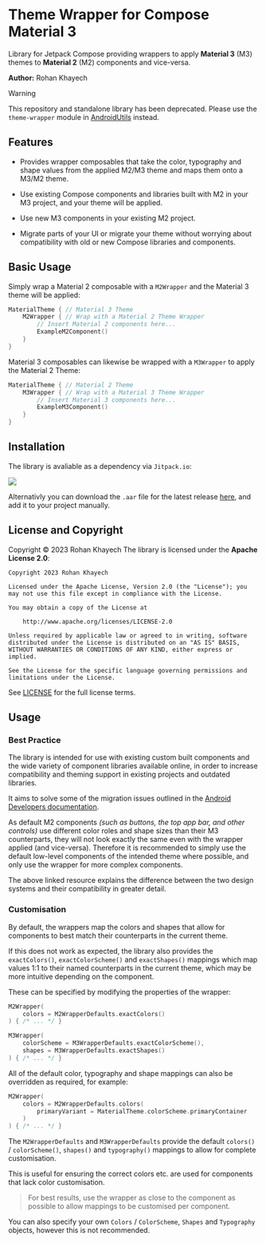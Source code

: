 # Theme Wrapper for Compose Material 3

Library for Jetpack Compose providing wrappers to apply **Material 3** (M3) themes to **Material 2** (M2) components and vice-versa.

**Author:** Rohan Khayech

> [!WARNING]
> This repository and standalone library has been deprecated. Please use the `theme-wrapper` module in [AndroidUtils](https://github.com/rohankhayech/AndroidUtils) instead.

## Features
- Provides wrapper composables that take the color, typography and shape values from the applied M2/M3 theme and maps them onto a M3/M2 theme.

- Use existing Compose components and libraries built with M2 in your M3 project, and your theme will be applied.

- Use new M3 components in your existing M2 project.

- Migrate parts of your UI or migrate your theme without worrying about compatibility with old or new Compose libraries and components.

## Basic Usage

Simply wrap a Material 2 composable with a `M2Wrapper` and the Material 3 theme will be applied:

```kotlin
MaterialTheme { // Material 3 Theme
    M2Wrapper { // Wrap with a Material 2 Theme Wrapper
        // Insert Material 2 components here...
        ExampleM2Component()
    }
}
```

Material 3 composables can likewise be wrapped with a `M3Wrapper` to apply the Material 2 Theme:
```kotlin
MaterialTheme { // Material 2 Theme
    M3Wrapper { // Wrap with a Material 3 Theme Wrapper
        // Insert Material 3 components here...
        ExampleM3Component()
    }
}
```

## Installation
The library is avaliable as a dependency via `Jitpack.io`:

[![](https://jitpack.io/v/rohankhayech/ThemeWrapper.svg?style=flat-square)](https://jitpack.io/#rohankhayech/ThemeWrapper)

Alternativly you can download the `.aar` file for the latest release [here](https://github.com/rohankhayech/ThemeWrapper/releases/latest), and add it to your project manually.

## License and Copyright
Copyright © 2023 Rohan Khayech
The library is licensed under the **Apache License 2.0**:

```
Copyright 2023 Rohan Khayech

Licensed under the Apache License, Version 2.0 (the "License"); you may not use this file except in compliance with the License.

You may obtain a copy of the License at

    http://www.apache.org/licenses/LICENSE-2.0

Unless required by applicable law or agreed to in writing, software distributed under the License is distributed on an "AS IS" BASIS, WITHOUT WARRANTIES OR CONDITIONS OF ANY KIND, either express or implied.

See the License for the specific language governing permissions and limitations under the License.
```

See [LICENSE](LICENSE) for the full license terms.

## Usage

### Best Practice
The library is intended for use with existing custom built components and the wide variety of component libraries available online, in order to increase compatibility and theming support in existing projects and outdated libraries.

It aims to solve some of the migration issues outlined in the [Android Developers documentation](https://developer.android.com/jetpack/compose/designsystems/material2-material3).

As default M2 components *(such as buttons, the top app bar, and other controls)* use different color roles and shape sizes than their M3 counterparts, they will not look exactly the same even with the wrapper applied (and vice-versa). Therefore it is recommended to simply use the default low-level components of the intended theme where possible, and only use the wrapper for more complex components. 

The above linked resource explains the difference between the two design systems and their compatibility in greater detail.

### Customisation
By default, the wrappers map the colors and shapes that allow for components to best match their counterparts in the current theme.

If this does not work as expected, the library also provides the `exactColors()`, `exactColorScheme()` and `exactShapes()` mappings which map values 1:1 to their named counterparts in the current theme, which may be more intuitive depending on the component.

These can be specified by modifying the properties of the wrapper:
```kotlin
M2Wrapper(
    colors = M2WrapperDefaults.exactColors()
) { /* ... */ }
```
```kotlin
M3Wrapper(
    colorScheme = M3WrapperDefaults.exactColorScheme(),
    shapes = M3WrapperDefaults.exactShapes()
) { /* ... */ }
```

All of the default color, typography and shape mappings can also be overridden as required, for example:
```kotlin
M2Wrapper(
    colors = M2WrapperDefaults.colors(
        primaryVariant = MaterialTheme.colorScheme.primaryContainer
    )
) { /* ... */ }
```

The `M2WrapperDefaults` and `M3WrapperDefaults` provide the default `colors()` / `colorScheme()`, `shapes()` and `typography()` mappings to allow for complete customisation.

This is useful for ensuring the correct colors etc. are used for components that lack color customisation.

> For best results, use the wrapper as close to the component as possible to allow mappings to be customised per component.

You can also specify your own `Colors` / `ColorScheme`, `Shapes` and `Typography` objects, however this is not recommended.

